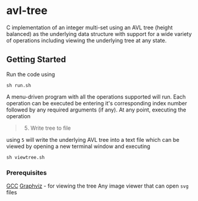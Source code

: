 # avl-tree
C implementation of an integer multi-set using an AVL tree (height balanced) as the underlying data structure with support for a wide variety of operations including viewing the underlying tree at any state.

## Getting Started
Run the code using
```
sh run.sh
```
A menu-driven program with all the operations supported will run.
Each operation can be executed be entering it's corresponding index number followed by any required arguments (if any).
At any point, executing the operation
> 5. Write tree to file

using ```5``` will write the underlying AVL tree into a text file which can be viewed by opening a new terminal window and executing
```
sh viewtree.sh
```


### Prerequisites
[GCC](https://gcc.gnu.org/install/)
[Graphviz](https://graphviz.gitlab.io/download/) - for viewing the tree
Any image viewer that can open ```svg``` files
